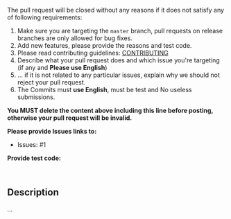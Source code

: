 The pull request will be closed without any reasons if it does not satisfy any of following requirements:

1. Make sure you are targeting the `master` branch, pull requests on release branches are only allowed for bug fixes.
2. Add new features, please provide the reasons and test code.
3. Please read contributing guidelines: [CONTRIBUTING](https://github.com/go-vgo/robotgo/blob/master/CONTRIBUTING.md)
4. Describe what your pull request does and which issue you're targeting (if any and **Please use English**)
5. ... if it is not related to any particular issues, explain why we should not reject your pull request.
6. The Commits must **use English**, must be test and No useless submissions.

**You MUST delete the content above including this line before posting, otherwise your pull request will be invalid.**


**Please provide Issues links to:**

- Issues: #1

**Provide test code:**

```Go
    
```
    
## Description

...
